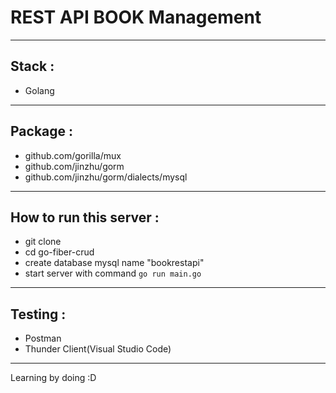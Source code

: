 # REST API BOOK Management

---

## Stack :

- Golang

---

## Package :

- github.com/gorilla/mux
- github.com/jinzhu/gorm
- github.com/jinzhu/gorm/dialects/mysql

---

## How to run this server :

- git clone
- cd go-fiber-crud
- create database mysql name "bookrestapi"
- start server with command `go run main.go`

---

## Testing :

- Postman
- Thunder Client(Visual Studio Code)

---

Learning by doing :D
